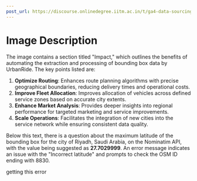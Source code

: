 ```yaml
---
post_url: https://discourse.onlinedegree.iitm.ac.in/t/ga4-data-sourcing-discussion-thread-tds-jan-2025/165959/352
---
```

# Image Description

The image contains a section titled "Impact," which outlines the benefits of automating the extraction and processing of bounding box data by UrbanRide. The key points listed are:

1. **Optimize Routing**: Enhances route planning algorithms with precise geographical boundaries, reducing delivery times and operational costs.
2. **Improve Fleet Allocation**: Improves allocation of vehicles across defined service zones based on accurate city extents.
3. **Enhance Market Analysis**: Provides deeper insights into regional performance for targeted marketing and service improvements.
4. **Scale Operations**: Facilitates the integration of new cities into the service network while ensuring consistent data quality.

Below this text, there is a question about the maximum latitude of the bounding box for the city of Riyadh, Saudi Arabia, on the Nominatim API, with the value being suggested as **27.7029999**. An error message indicates an issue with the "Incorrect latitude" and prompts to check the OSM ID ending with 8830.

  
getting this error